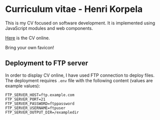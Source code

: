 # Curriculum vitae - Henri Korpela

This is my CV focused on software development. It is implemented using JavaScript modules and web components.

[Here](http://henrijahanna.fi/henri/) is the CV online.

Bring your own favicon!

## Deployment to FTP server

In order to display CV online, I have used FTP connection to deploy files. The deployment requires `.env` file
with the following content (values are example values):

```
FTP_SERVER_HOST=ftp.example.com
FTP_SERVER_PORT=21
FTP_SERVER_PASSWORD=ftppassword
FTP_SERVER_USERNAME=ftpuser
FTP_SERVER_OUTPUT_DIR=/exampledir
```
